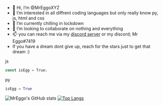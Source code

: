 - 👋 Hi, I’m @MrEggoXYZ
- 👀 I’m interested in all diffrent coding languages but only really know py, js, html and css
- 🌱 I’m currently chilling in lockdown
- 💞️ I’m looking to collaborate on nothing and everything
- 📫 you can reach me via my [discord server](https://discord.gg/4sqCTqxvKA) or my discord; Mr Eggo#7419
- If you have a dream dont give up, reach for the stars just to get that dream :)

js
```javascript
const isEgg = True;
```
py
```python
isEgg = True
```

![MrEggo's GitHub stats](https://github-readme-stats.vercel.app/api?username=MrEggoXYZ&show_icons=true&theme=tokyonight)
[![Top Langs](https://github-readme-stats.vercel.app/api/top-langs/?username=MrEggoXYZ&layout=compact&theme=tokyonight)](https://github.com/anuraghazra/github-readme-stats)
